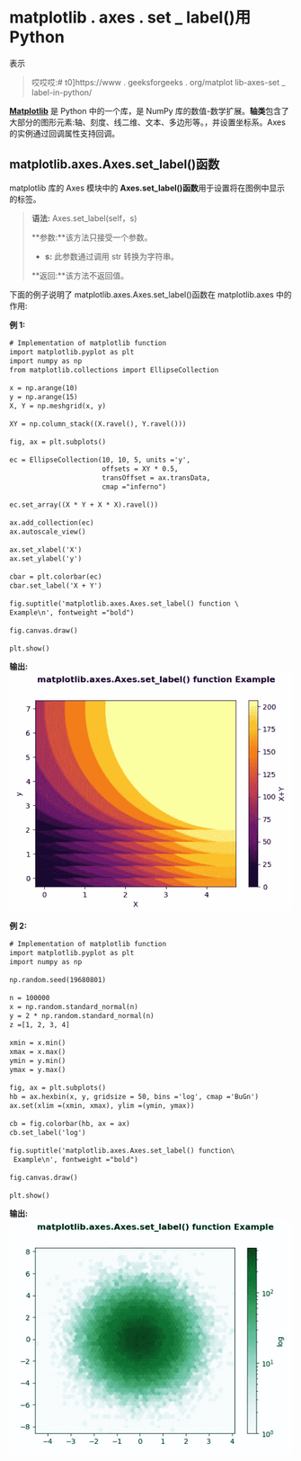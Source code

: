 # matplotlib . axes . set _ label()用 Python

表示

> 哎哎哎:# t0]https://www . geeksforgeeks . org/matplot lib-axes-set _ label-in-python/

**[Matplotlib](https://www.geeksforgeeks.org/python-introduction-matplotlib/)** 是 Python 中的一个库，是 NumPy 库的数值-数学扩展。**轴类**包含了大部分的图形元素:轴、刻度、线二维、文本、多边形等。，并设置坐标系。Axes 的实例通过回调属性支持回调。

## matplotlib.axes.Axes.set_label()函数

matplotlib 库的 Axes 模块中的 **Axes.set_label()函数**用于设置将在图例中显示的标签。

> **语法:** Axes.set_label(self，s)
> 
> **参数:**该方法只接受一个参数。
> 
> *   **s:** 此参数通过调用 str 转换为字符串。
> 
> **返回:**该方法不返回值。

下面的例子说明了 matplotlib.axes.Axes.set_label()函数在 matplotlib.axes 中的作用:

**例 1:**

```
# Implementation of matplotlib function  
import matplotlib.pyplot as plt
import numpy as np
from matplotlib.collections import EllipseCollection

x = np.arange(10)
y = np.arange(15)
X, Y = np.meshgrid(x, y)

XY = np.column_stack((X.ravel(), Y.ravel()))

fig, ax = plt.subplots()

ec = EllipseCollection(10, 10, 5, units ='y',
                       offsets = XY * 0.5,
                       transOffset = ax.transData,
                       cmap ="inferno")

ec.set_array((X * Y + X * X).ravel())

ax.add_collection(ec)
ax.autoscale_view()

ax.set_xlabel('X')
ax.set_ylabel('y')

cbar = plt.colorbar(ec)
cbar.set_label('X + Y')

fig.suptitle('matplotlib.axes.Axes.set_label() function \
Example\n', fontweight ="bold")

fig.canvas.draw()

plt.show()
```

**输出:**
![](img/75a8cb9d3ab586c66153cc3a24719ab7.png)

**例 2:**

```
# Implementation of matplotlib function
import matplotlib.pyplot as plt
import numpy as np

np.random.seed(19680801)

n = 100000
x = np.random.standard_normal(n)
y = 2 * np.random.standard_normal(n)
z =[1, 2, 3, 4]

xmin = x.min()
xmax = x.max()
ymin = y.min()
ymax = y.max()

fig, ax = plt.subplots()
hb = ax.hexbin(x, y, gridsize = 50, bins ='log', cmap ='BuGn')
ax.set(xlim =(xmin, xmax), ylim =(ymin, ymax))

cb = fig.colorbar(hb, ax = ax)
cb.set_label('log')

fig.suptitle('matplotlib.axes.Axes.set_label() function\
 Example\n', fontweight ="bold")

fig.canvas.draw()

plt.show()
```

**输出:**
![](img/3461a51c2025a52dceefc547c8b86573.png)